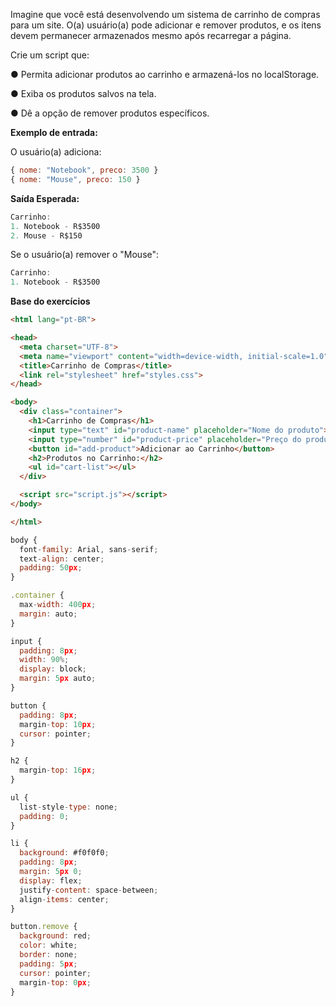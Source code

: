 Imagine que você está desenvolvendo um sistema de carrinho de compras para um site. O(a) usuário(a) pode adicionar e remover produtos, e os itens devem permanecer armazenados mesmo após recarregar a página.

Crie um script que:

● Permita adicionar produtos ao carrinho e armazená-los no localStorage.

●  Exiba os produtos salvos na tela.

●   Dê a opção de remover produtos específicos.

**Exemplo de entrada:**

O usuário(a) adiciona:

```js
{ nome: "Notebook", preco: 3500 }
{ nome: "Mouse", preco: 150 }
```
**Saída Esperada:**

```js
Carrinho: 
1. Notebook - R$3500
2. Mouse - R$150
```

Se o usuário(a) remover o "Mouse":

```js
Carrinho: 
1. Notebook - R$3500
```

**Base do exercícios**

```html
<html lang="pt-BR">

<head>
  <meta charset="UTF-8">
  <meta name="viewport" content="width=device-width, initial-scale=1.0">
  <title>Carrinho de Compras</title>
  <link rel="stylesheet" href="styles.css">
</head>

<body>
  <div class="container">
    <h1>Carrinho de Compras</h1>
    <input type="text" id="product-name" placeholder="Nome do produto">
    <input type="number" id="product-price" placeholder="Preço do produto">
    <button id="add-product">Adicionar ao Carrinho</button>
    <h2>Produtos no Carrinho:</h2>
    <ul id="cart-list"></ul>
  </div>

  <script src="script.js"></script>
</body>

</html>
```

```js
body {
  font-family: Arial, sans-serif;
  text-align: center;
  padding: 50px;
}

.container {
  max-width: 400px;
  margin: auto;
}

input {
  padding: 8px;
  width: 90%;
  display: block;
  margin: 5px auto;
}

button {
  padding: 8px;
  margin-top: 10px;
  cursor: pointer;
}

h2 {
  margin-top: 16px;
}

ul {
  list-style-type: none;
  padding: 0;
}

li {
  background: #f0f0f0;
  padding: 8px;
  margin: 5px 0;
  display: flex;
  justify-content: space-between;
  align-items: center;
}

button.remove {
  background: red;
  color: white;
  border: none;
  padding: 5px;
  cursor: pointer;
  margin-top: 0px;
}

```
